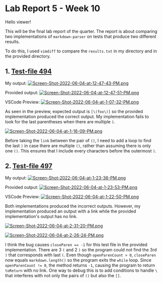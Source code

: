 # Lab Report 5 - Week 10

Hello viewer!

This will be the final lab report of the quarter. The report is about comparing two implementations of `markdown-parser` on tests that produce two different results.

To do this, I used `vimdiff` to compare the `results.txt` in my directory and in the provided directory.

## 1. [Test-file 494](https://github.com/nidhidhamnani/markdown-parser/blob/main/test-files/494.md)

My output: 
[![Screen-Shot-2022-06-04-at-12-47-43-PM.png](https://i.postimg.cc/JzCnNZFX/Screen-Shot-2022-06-04-at-12-47-43-PM.png)](https://postimg.cc/JGKMmDM7) 

Provided output:
[![Screen-Shot-2022-06-04-at-12-47-51-PM.png](https://i.postimg.cc/SQXCVLg1/Screen-Shot-2022-06-04-at-12-47-51-PM.png)](https://postimg.cc/t7js46QF)

VSCode Preview:
[![Screen-Shot-2022-06-04-at-1-07-32-PM.png](https://i.postimg.cc/BvKk3Ppq/Screen-Shot-2022-06-04-at-1-07-32-PM.png)](https://postimg.cc/f3MBjL1F)

As seen in the preview, expected output is `[\(foo\)]` so the provided implementation produced the correct output. My implementation fails to look for the last parentheses when there are multiple `)`.

[![Screen-Shot-2022-06-04-at-1-16-09-PM.png](https://i.postimg.cc/pdVMtJrK/Screen-Shot-2022-06-04-at-1-16-09-PM.png)](https://postimg.cc/LJWbtfzs)

Before taking the `link` between the pair of `()`, I need to add a loop to find the last `)` in case there are multiple `()`, rather than assuming there is only one `()`. This ensures that I include every characters before the outermost `)`.

## 2. [Test-file 497](https://github.com/nidhidhamnani/markdown-parser/blob/main/test-files/497.md)

My output:
[![Screen-Shot-2022-06-04-at-1-23-36-PM.png](https://i.postimg.cc/CKZ5g0zG/Screen-Shot-2022-06-04-at-1-23-36-PM.png)](https://postimg.cc/McSq7h0H)

Provided output:
[![Screen-Shot-2022-06-04-at-1-23-53-PM.png](https://i.postimg.cc/PfMt0JSG/Screen-Shot-2022-06-04-at-1-23-53-PM.png)](https://postimg.cc/MXv2Q6kt)

VSCode Preview:
[![Screen-Shot-2022-06-04-at-1-22-50-PM.png](https://i.postimg.cc/900G3K5s/Screen-Shot-2022-06-04-at-1-22-50-PM.png)](https://postimg.cc/YLc4YXSx)

Both implementations produced the incorrect outputs. However, my implementation produced an output with a link while the provided implementation's output has no link.

[![Screen-Shot-2022-06-04-at-2-31-20-PM.png](https://i.postimg.cc/2SGSswrf/Screen-Shot-2022-06-04-at-2-31-20-PM.png)](https://postimg.cc/VJSwMXJ7)

[![Screen-Shot-2022-06-04-at-2-26-24-PM.png](https://i.postimg.cc/13fGXft2/Screen-Shot-2022-06-04-at-2-26-24-PM.png)](https://postimg.cc/FYXdnF0V)

I think the bug causes `closeParen == -1` for this test file in the provided implementation. There are 3 `(` and 2 `)` so the program could not find the 3rd `)` that corresponds with last `(`. Even though `openParenCount > 0`, `closeParen` now equals `markdown.length()` so the program exits the `while` loop. Since `openParenCount != 0`, the method returns `-1`, causing the program to return `toReturn` with no link. One way to debug this is to add conditions to handle `\` that interferes with not only the pairs of `()` but also the `[]`.